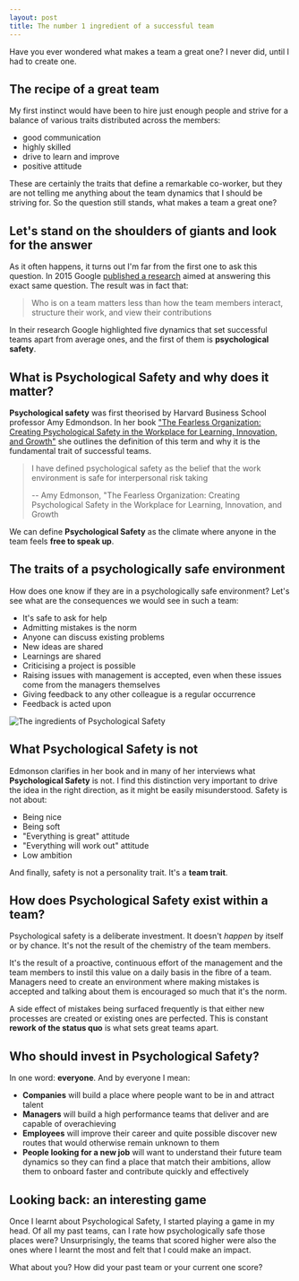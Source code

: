 ```yaml
---
layout: post
title: The number 1 ingredient of a successful team
---
```


Have you ever wondered what makes a team a great one?
I never did, until I had to create one.

## The recipe of a great team

My first instinct would have been to hire just enough people and strive for a balance of various traits distributed across the members:

- good communication
- highly skilled
- drive to learn and improve
- positive attitude

These are certainly the traits that define a remarkable co-worker, but they are not telling me anything about the team dynamics that I should be striving for.
So the question still stands, what makes a team a great one?

## Let's stand on the shoulders of giants and look for the answer

As it often happens, it turns out I'm far from the first one to ask this question.
In 2015 Google [published a research](https://apnews.com/article/8c60341cc1da47e084b8e17e62e83c98) aimed at answering this exact same question.
The result was in fact that:

> Who is on a team matters less than how the team members interact, structure their work, and view their contributions

In their research Google highlighted five dynamics that set successful teams apart from average ones, and the first of them is **psychological safety**.

## What is Psychological Safety and why does it matter?

**Psychological safety** was first theorised by Harvard Business School professor Amy Edmondson.
In her book ["The Fearless Organization: Creating Psychological Safety in the Workplace for Learning, Innovation, and Growth"](https://www.amazon.com/gp/product/1119477247?ie=UTF8&tag=aurelio0b-20&camp=1789&linkCode=xm2&creativeASIN=1119477247) she outlines the definition of this term and why it is the fundamental trait of successful teams.

> I have defined psychological safety as the belief that the work environment is safe for interpersonal risk taking
>
> -- Amy Edmonson, "The Fearless Organization: Creating Psychological Safety in the Workplace for Learning, Innovation, and Growth

We can define **Psychological Safety** as the climate where anyone in the team feels **free to speak up**.

## The traits of a psychologically safe environment

How does one know if they are in a psychologically safe environment? Let's see what are the consequences we would see in such a team:

- It's safe to ask for help
- Admitting mistakes is the norm
- Anyone can discuss existing problems
- New ideas are shared
- Learnings are shared
- Criticising a project is possible
- Raising issues with management is accepted, even when these issues come from the managers themselves
- Giving feedback to any other colleague is a regular occurrence
- Feedback is acted upon

![The ingredients of Psychological Safety](https://dev-to-uploads.s3.amazonaws.com/i/r9y3ds1sf3pheu4a9k5w.png)

## What Psychological Safety is not

Edmonson clarifies in her book and in many of her interviews what **Psychological Safety** is not. I find this distinction very important to drive the idea in the right direction, as it might be easily misunderstood.
Safety is not about:

- Being nice
- Being soft
- "Everything is great" attitude
- "Everything will work out" attitude
- Low ambition

And finally, safety is not a personality trait. It's a **team trait**.

## How does Psychological Safety exist within a team?

Psychological safety is a deliberate investment. It doesn't _happen_ by itself or by chance. It's not the result of the chemistry of the team members.

It's the result of a proactive, continuous effort of the management and the team members to instil this value on a daily basis in the fibre of a team. Managers need to create an environment where making mistakes is accepted and talking about them is encouraged so much that it's the norm.

A side effect of mistakes being surfaced frequently is that either new processes are created or existing ones are perfected. This is constant **rework of the status quo** is what sets great teams apart.

## Who should invest in Psychological Safety?

In one word: **everyone**. And by everyone I mean:

- **Companies** will build a place where people want to be in and attract talent
- **Managers** will build a high performance teams that deliver and are capable of overachieving
- **Employees** will improve their career and quite possible discover new routes that would otherwise remain unknown to them
- **People looking for a new job** will want to understand their future team dynamics so they can find a place that match their ambitions, allow them to onboard faster and contribute quickly and effectively

## Looking back: an interesting game

Once I learnt about Psychological Safety, I started playing a game in my head.
Of all my past teams, can I rate how psychologically safe those places were?
Unsurprisingly, the teams that scored higher were also the ones where I learnt the most and felt that I could make an impact.

What about you? How did your past team or your current one score?
